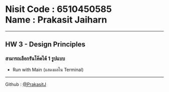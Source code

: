 <h1>
    Nisit Code : 6510450585 
    </br> 
    Name : Prakasit Jaiharn
</h1>

<hr />

<h2>HW 3 - Design Principles</h2>

<h3>สามารถเลือกรันโค๊ดได้ 1 รูปแบบ</h3>
<ul>
    <li>Run with Main (แสดงผลใน Terminal)</li>
</ul>
<hr />

<footer>
    <p>Github : <a href="https://github.com/PrakasitJ">@PrakasitJ</a></p>
</footer>
